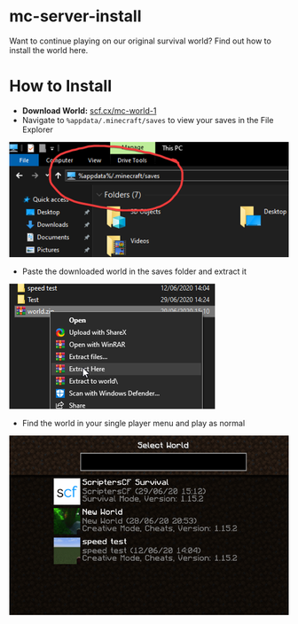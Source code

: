 # mc-server-install
Want to continue playing on our original survival world? Find out how to install the world here.

# How to Install
- **Download World:** [scf.cx/mc-world-1](https://drive.google.com/file/d/1b2pMw_gfqEiR52WzNsKcYbtVQC67JQ01/view?usp=sharing)
- Navigate to `%appdata/.minecraft/saves` to view your saves in the File Explorer

![path](image.png)
- Paste the downloaded world in the saves folder and extract it

![extract](extract.png)
- Find the world in your single player menu and play as normal

![singleplayer](singleplayer.png)
